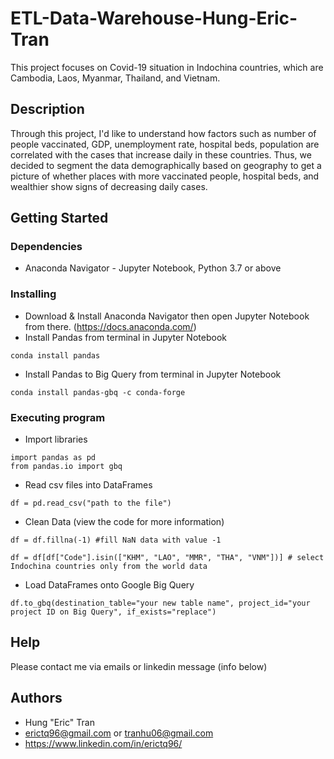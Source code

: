 # ETL-Data-Warehouse-Hung-Eric-Tran

This project focuses on Covid-19 situation in Indochina countries, which are Cambodia, Laos, Myanmar, Thailand, and Vietnam.

## Description

Through this project, I'd like to understand how factors such as number of people vaccinated, GDP, unemployment rate, hospital beds, population are correlated with the cases that increase daily in these countries. Thus, we decided to segment the data demographically based on geography to get a picture of whether places with more vaccinated people, hospital beds, and wealthier show signs of decreasing daily cases. 

## Getting Started

### Dependencies

* Anaconda Navigator - Jupyter Notebook, Python 3.7 or above

### Installing

* Download & Install Anaconda Navigator then open Jupyter Notebook from there. (https://docs.anaconda.com/)
* Install Pandas from terminal in Jupyter Notebook
```
conda install pandas
```
*  Install Pandas to Big Query from terminal in Jupyter Notebook
```
conda install pandas-gbq -c conda-forge
```

### Executing program

* Import libraries
```
import pandas as pd
from pandas.io import gbq
```
* Read csv files into DataFrames
```
df = pd.read_csv("path to the file")
```
* Clean Data (view the code for more information)
```
df = df.fillna(-1) #fill NaN data with value -1
```
```
df = df[df["Code"].isin(["KHM", "LAO", "MMR", "THA", "VNM"])] # select Indochina countries only from the world data
```
* Load DataFrames onto Google Big Query
```
df.to_gbq(destination_table="your new table name", project_id="your project ID on Big Query", if_exists="replace")
```

## Help

Please contact me via emails or linkedin message (info below)

## Authors

* Hung "Eric" Tran
* erictq96@gmail.com or tranhu06@gmail.com
* https://www.linkedin.com/in/erictq96/
